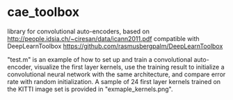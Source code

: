 # cae_toolbox
library for convolutional auto-encoders, based on http://people.idsia.ch/~ciresan/data/icann2011.pdf
compatible with DeepLearnToolbox https://github.com/rasmusbergpalm/DeepLearnToolbox

"test.m" is an example of how to set up and train a convolutional auto-encoder, visualize the first layer kernels, use the training result to initialize a convolutional neural network with the same architecture, and compare error rate with random initialization. A sample of 24 first layer kernels trained on the KITTI image set is provided in "exmaple_kernels.png".
